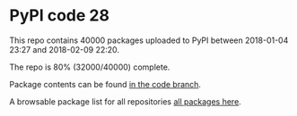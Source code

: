 # PyPI code 28

This repo contains 40000 packages uploaded to PyPI between 
2018-01-04 23:27 and 2018-02-09 22:20.

The repo is 80% (32000/40000) complete.

Package contents can be found [in the code branch](https://github.com/pypi-data/pypi-mirror-28/tree/code/packages).

A browsable package list for all repositories [all packages here](https://pypi-data.github.io/website/repositories/pypi-mirror-28).


